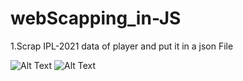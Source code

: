 # webScapping_in-JS
1.Scrap IPL-2021 data of player and put it in a json File


![Alt Text](https://media.giphy.com/media/vFKqnCdLPNOKc/giphy.gif)
![Alt Text](https://s9.gifyu.com/images/web-scrap.gif)
